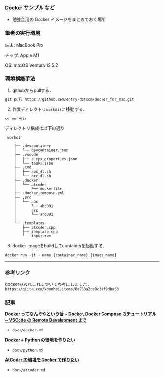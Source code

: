 ### Docker サンプル など

- 勉強会用の Docker イメージをまとめておく場所

### 筆者の実行環境
端末: MacBook Pro

チップ: Apple M1

OS: macOS Ventura 13.5.2

### 環境構築手法
1. githubからpullする．
```
git pull https://github.com/entry-dotcom/docker_for_mac.git
```

2. 作業ディレクトリ```workdir```に移動する．
```
cd workdir
```
ディレクトリ構成は以下の通り

```
 workdir
    .
    ├── .devcontainer
    │   └── devcontainer.json
    ├── .vscode
    │   ├── c_cpp_properties.json
    │   └── tasks.json
    ├── .cmd
    │   ├── abc_dl.sh
    │   └── arc_dl.sh
    ├── .docker
    │   └── atcoder
    │       └── Dockerfile
    ├── .docker-compose.yml
    ├── .src
    │   └── abc
    │       └── abc001
    │       arc
    │       └── arc001
    │     
    └── .templates
        ├── atcoder.cpp
        ├── template.cpp
        └── input.txt
```

3. docker imageをbuildしてcontainerを起動する．</br>
```
docker run -it --name {container_name} {image_name}
```

---

### 参考リンク
dockerのあれこれについて参考にしました．
```https://qiita.com/kooohei/items/0e788a2ce8c30f9dba53```

### 記事

[**Docker ってなんぞやという話 ~ Docker, Docker Compose のチュートリアル ~ VSCode の Remote Development まで**](https://qiita.com/tf63/items/684fe4b818ecd715aed9)

- `docs/docker.md`

**Docker + Python の環境を作りたい**

- `docs/python.md`

[**AtCoder の環境を Docker で作りたい**](https://qiita.com/tf63/items/c93c6f24d73599e637d8)

- `docs/atcoder.md`

